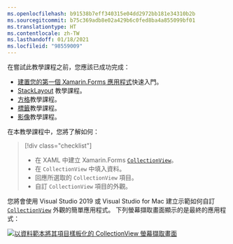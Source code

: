 ```yaml
---
ms.openlocfilehash: b91538b7eff340315e04dd2972bb181e34310b2b
ms.sourcegitcommit: b75c369adb8e02a429b6c0fed8ba4a855099bf01
ms.translationtype: HT
ms.contentlocale: zh-TW
ms.lasthandoff: 01/18/2021
ms.locfileid: "98559009"
---
```

在嘗試此教學課程之前，您應該已成功完成：

- [建置您的第一個 Xamarin.Forms 應用程式](~/get-started/first-app/index.md)快速入門。
- [StackLayout](~/get-started/tutorials/stacklayout/index.yml) 教學課程。
- [方格](~/get-started/tutorials/grid/index.yml)教學課程。
- [標籤](~/get-started/tutorials/label/index.yml)教學課程。
- [影像](~/get-started/tutorials/image/index.yml)教學課程。

在本教學課程中，您將了解如何：

> [!div class="checklist"]
>
> - 在 XAML 中建立 Xamarin.Forms [`CollectionView`](xref:Xamarin.Forms.CollectionView)。
> - 在 `CollectionView` 中填入資料。
> - 回應所選取的 `CollectionView` 項目。
> - 自訂 `CollectionView` 項目的外觀。

您將會使用 Visual Studio 2019 或 Visual Studio for Mac 建立示範如何自訂 [`CollectionView`](xref:Xamarin.Forms.CollectionView) 外觀的簡單應用程式。 下列螢幕擷取畫面顯示的是最終的應用程式：

[![以資料範本將其項目樣板化的 CollectionView 螢幕擷取畫面](../images/customize-item-appearance-reduced.png "顯示樣板化資料的 CollectionView")](../images/customize-item-appearance-large.png#lightbox "顯示樣板化資料的 CollectionView")
